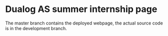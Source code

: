 # Dualog AS summer internship page

The master branch contains the deployed webpage, the actual source code is in the development branch.